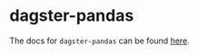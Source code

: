 # dagster-pandas

The docs for `dagster-pandas` can be found
[here](https://docs.dagster.io/docs/apidocs/libraries/dagster_pandas).

